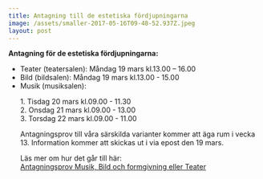 ```yaml
---
title: Antagning till de estetiska fördjupningarna
image: /assets/smaller-2017-05-16T09-48-52.937Z.jpeg
layout: post
---
```

 
<b>Antagning för de estetiska fördjupningarna:</b>

<ul>
  <li>Teater (teatersalen):                  Måndag 19 mars kl.13.00 – 16.00</li>
 
  <li>Bild (bildsalen):                      Måndag 19 mars kl.13.00 - 15.00</li>
 
  <li>Musik (musiksalen):
<p>
 1. Tisdag 20 mars kl.09.00 - 11.30<br>
 2. Onsdag 21 mars kl.09.00 - 13.00<br>
 3. Torsdag 22 mars kl.09.00 - 11.00<br>
</p> 
<p> 
Antagningsprov till våra särskilda varianter kommer att äga rum i vecka 13. Information kommer att skickas ut i via epost den 19 mars.<br>

Läs mer om hur det går till här:<br>
<a href="https://www.dagy.danderyd.se/nyheter/antagningsprov-musik-bild-och-formgivning-eller-teater">Antagningsprov Musik, Bild och formgivning eller Teater</a>
</p>
